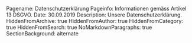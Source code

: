 Pagename: Datenschutzerklärung
Pageinfo: Informationen gemäss Artikel 13 DSGVO.
Date: 30.09.2019
Description: Unsere Datenschutzerklärung.
HiddenFromArchive: true
HiddenFromAuthor: true
HiddenFromCategory: true
HiddenFromSearch: true
NoMarkdownParagraphs: true
SectionBackground: alternate
